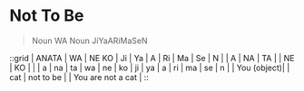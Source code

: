 # Not To Be

> Noun WA Noun JiYaARiMaSeN

::grid
  | ANATA       | WA | NE   KO | Ji | Ya | A | Ri | Ma | Se | N |
  | A | NA | TA |    | NE | KO |                                |
  | a | na | ta | wa | ne | ko | ji | ya | a | ri | ma | se | n |
  | You (object)|    | cat     | not to be                      |
  | You are not a cat                                           |
::